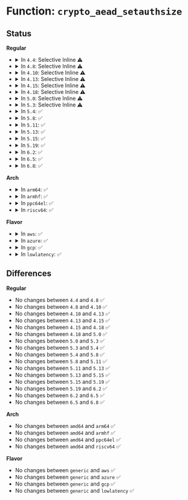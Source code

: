 # Function: <code>crypto_aead_setauthsize</code>

## Status
<b>Regular</b>
<ul>
<li>
<details>
<summary>In <code>4.4</code>: Selective Inline ⚠️</summary>

```c
int crypto_aead_setauthsize(struct crypto_aead *tfm, unsigned int authsize);
```

**Collision:** Unique Global

**Inline:** Selective

**Transformation:** False

**Instances:**

```
In crypto/aead.c (ffffffff8139eed0)
Location: crypto/aead.c:64
Inline: True
Inline callers:
  - crypto/aead.c:aead_geniv_setauthsize
```
**Symbols:**

```
ffffffff8139eed0-ffffffff8139ef0a: crypto_aead_setauthsize (STB_GLOBAL)
```
</details>
</li>
<li>
<details>
<summary>In <code>4.8</code>: Selective Inline ⚠️</summary>

```c
int crypto_aead_setauthsize(struct crypto_aead *tfm, unsigned int authsize);
```

**Collision:** Unique Global

**Inline:** Selective

**Transformation:** False

**Instances:**

```
In crypto/aead.c (ffffffff813dbd30)
Location: crypto/aead.c:64
Inline: True
Inline callers:
  - crypto/aead.c:aead_geniv_setauthsize
```
**Symbols:**

```
ffffffff813dbc80-ffffffff813dbcba: crypto_aead_setauthsize (STB_GLOBAL)
```
</details>
</li>
<li>
<details>
<summary>In <code>4.10</code>: Selective Inline ⚠️</summary>

```c
int crypto_aead_setauthsize(struct crypto_aead *tfm, unsigned int authsize);
```

**Collision:** Unique Global

**Inline:** Selective

**Transformation:** False

**Instances:**

```
In crypto/aead.c (ffffffff813f3610)
Location: crypto/aead.c:64
Inline: True
Inline callers:
  - crypto/aead.c:aead_geniv_setauthsize
```
**Symbols:**

```
ffffffff813f3560-ffffffff813f359a: crypto_aead_setauthsize (STB_GLOBAL)
```
</details>
</li>
<li>
<details>
<summary>In <code>4.13</code>: Selective Inline ⚠️</summary>

```c
int crypto_aead_setauthsize(struct crypto_aead *tfm, unsigned int authsize);
```

**Collision:** Unique Global

**Inline:** Selective

**Transformation:** False

**Instances:**

```
In crypto/aead.c (ffffffff813ff930)
Location: crypto/aead.c:65
Inline: True
Inline callers:
  - crypto/aead.c:aead_geniv_setauthsize
```
**Symbols:**

```
ffffffff813ff880-ffffffff813ff8ba: crypto_aead_setauthsize (STB_GLOBAL)
```
</details>
</li>
<li>
<details>
<summary>In <code>4.15</code>: Selective Inline ⚠️</summary>

```c
int crypto_aead_setauthsize(struct crypto_aead *tfm, unsigned int authsize);
```

**Collision:** Unique Global

**Inline:** Selective

**Transformation:** False

**Instances:**

```
In crypto/aead.c (ffffffff81427f00)
Location: crypto/aead.c:65
Inline: True
Inline callers:
  - crypto/aead.c:aead_geniv_setauthsize
Direct callers:
  - security/keys/big_key.c:big_key_init
  - crypto/gcm.c:crypto_rfc4543_setauthsize
  - crypto/gcm.c:crypto_rfc4106_setauthsize
```
**Symbols:**

```
ffffffff81427e50-ffffffff81427e8d: crypto_aead_setauthsize (STB_GLOBAL)
```
</details>
</li>
<li>
<details>
<summary>In <code>4.18</code>: Selective Inline ⚠️</summary>

```c
int crypto_aead_setauthsize(struct crypto_aead *tfm, unsigned int authsize);
```

**Collision:** Unique Global

**Inline:** Selective

**Transformation:** False

**Instances:**

```
In crypto/aead.c (ffffffff8145ad30)
Location: crypto/aead.c:72
Inline: True
Inline callers:
  - crypto/aead.c:aead_geniv_setauthsize
Direct callers:
  - security/keys/big_key.c:big_key_init
  - crypto/gcm.c:crypto_rfc4543_setauthsize
  - crypto/gcm.c:crypto_rfc4106_setauthsize
```
**Symbols:**

```
ffffffff8145ac80-ffffffff8145acbd: crypto_aead_setauthsize (STB_GLOBAL)
```
</details>
</li>
<li>
<details>
<summary>In <code>5.0</code>: Selective Inline ⚠️</summary>

```c
int crypto_aead_setauthsize(struct crypto_aead *tfm, unsigned int authsize);
```

**Collision:** Unique Global

**Inline:** Selective

**Transformation:** False

**Instances:**

```
In crypto/aead.c (ffffffff814788a0)
Location: crypto/aead.c:74
Inline: True
Inline callers:
  - crypto/aead.c:aead_geniv_setauthsize
Direct callers:
  - security/keys/big_key.c:big_key_init
  - crypto/gcm.c:crypto_rfc4543_setauthsize
  - crypto/gcm.c:crypto_rfc4106_setauthsize
```
**Symbols:**

```
ffffffff814787f0-ffffffff8147882d: crypto_aead_setauthsize (STB_GLOBAL)
```
</details>
</li>
<li>
<details>
<summary>In <code>5.3</code>: Selective Inline ⚠️</summary>

```c
int crypto_aead_setauthsize(struct crypto_aead *tfm, unsigned int authsize);
```

**Collision:** Unique Global

**Inline:** Selective

**Transformation:** False

**Instances:**

```
In crypto/aead.c (ffffffff814a66d0)
Location: crypto/aead.c:69
Inline: True
Inline callers:
  - crypto/aead.c:aead_geniv_setauthsize
Direct callers:
  - security/keys/big_key.c:big_key_init
  - crypto/gcm.c:crypto_rfc4543_setauthsize
  - crypto/gcm.c:crypto_rfc4106_setauthsize
```
**Symbols:**

```
ffffffff814a6620-ffffffff814a665d: crypto_aead_setauthsize (STB_GLOBAL)
```
</details>
</li>
<li>
<details>
<summary>In <code>5.4</code>: ✅</summary>

```c
int crypto_aead_setauthsize(struct crypto_aead *tfm, unsigned int authsize);
```

**Collision:** Unique Global

**Inline:** No

**Transformation:** False

**Instances:**

```
In crypto/aead.c (ffffffff814c12b0)
Location: crypto/aead.c:69
Inline: False
Direct callers:
  - security/keys/big_key.c:big_key_init
  - crypto/aead.c:aead_geniv_setauthsize
  - crypto/gcm.c:crypto_rfc4543_setauthsize
  - crypto/gcm.c:crypto_rfc4106_setauthsize
```
**Symbols:**

```
ffffffff814c12b0-ffffffff814c12fd: crypto_aead_setauthsize (STB_GLOBAL)
```
</details>
</li>
<li>
<details>
<summary>In <code>5.8</code>: ✅</summary>

```c
int crypto_aead_setauthsize(struct crypto_aead *tfm, unsigned int authsize);
```

**Collision:** Unique Global

**Inline:** No

**Transformation:** False

**Instances:**

```
In crypto/aead.c (ffffffff81521b60)
Location: crypto/aead.c:64
Inline: False
Direct callers:
  - crypto/geniv.c:aead_geniv_setauthsize
  - crypto/gcm.c:crypto_rfc4543_setauthsize
  - crypto/gcm.c:crypto_rfc4106_setauthsize
```
**Symbols:**

```
ffffffff81521b60-ffffffff81521bad: crypto_aead_setauthsize (STB_GLOBAL)
```
</details>
</li>
<li>
<details>
<summary>In <code>5.11</code>: ✅</summary>

```c
int crypto_aead_setauthsize(struct crypto_aead *tfm, unsigned int authsize);
```

**Collision:** Unique Global

**Inline:** No

**Transformation:** False

**Instances:**

```
In crypto/aead.c (ffffffff8153e9d0)
Location: crypto/aead.c:64
Inline: False
Direct callers:
  - crypto/geniv.c:aead_geniv_setauthsize
  - crypto/gcm.c:crypto_rfc4543_setauthsize
  - crypto/gcm.c:crypto_rfc4106_setauthsize
```
**Symbols:**

```
ffffffff8153e9d0-ffffffff8153ea1e: crypto_aead_setauthsize (STB_GLOBAL)
```
</details>
</li>
<li>
<details>
<summary>In <code>5.13</code>: ✅</summary>

```c
int crypto_aead_setauthsize(struct crypto_aead *tfm, unsigned int authsize);
```

**Collision:** Unique Global

**Inline:** No

**Transformation:** False

**Instances:**

```
In crypto/aead.c (ffffffff81547080)
Location: crypto/aead.c:64
Inline: False
Direct callers:
  - crypto/geniv.c:aead_geniv_setauthsize
  - crypto/gcm.c:crypto_rfc4543_setauthsize
  - crypto/gcm.c:crypto_rfc4106_setauthsize
```
**Symbols:**

```
ffffffff81547080-ffffffff815470cd: crypto_aead_setauthsize (STB_GLOBAL)
```
</details>
</li>
<li>
<details>
<summary>In <code>5.15</code>: ✅</summary>

```c
int crypto_aead_setauthsize(struct crypto_aead *tfm, unsigned int authsize);
```

**Collision:** Unique Global

**Inline:** No

**Transformation:** False

**Instances:**

```
In crypto/aead.c (ffffffff815a7860)
Location: crypto/aead.c:64
Inline: False
Direct callers:
  - crypto/geniv.c:aead_geniv_setauthsize
  - crypto/gcm.c:crypto_rfc4543_setauthsize
  - crypto/gcm.c:crypto_rfc4106_setauthsize
```
**Symbols:**

```
ffffffff815a7860-ffffffff815a78ad: crypto_aead_setauthsize (STB_GLOBAL)
```
</details>
</li>
<li>
<details>
<summary>In <code>5.19</code>: ✅</summary>

```c
int crypto_aead_setauthsize(struct crypto_aead *tfm, unsigned int authsize);
```

**Collision:** Unique Global

**Inline:** No

**Transformation:** False

**Instances:**

```
In crypto/aead.c (ffffffff8164eb60)
Location: crypto/aead.c:64
Inline: False
Direct callers:
  - crypto/geniv.c:aead_geniv_setauthsize
  - crypto/gcm.c:crypto_rfc4543_setauthsize
  - crypto/gcm.c:crypto_rfc4106_setauthsize
```
**Symbols:**

```
ffffffff8164eb60-ffffffff8164ebc4: crypto_aead_setauthsize (STB_GLOBAL)
```
</details>
</li>
<li>
<details>
<summary>In <code>6.2</code>: ✅</summary>

```c
int crypto_aead_setauthsize(struct crypto_aead *tfm, unsigned int authsize);
```

**Collision:** Unique Global

**Inline:** No

**Transformation:** False

**Instances:**

```
In crypto/aead.c (ffffffff81708020)
Location: crypto/aead.c:64
Inline: False
Direct callers:
  - crypto/geniv.c:aead_geniv_setauthsize
  - crypto/gcm.c:crypto_rfc4543_setauthsize
  - crypto/gcm.c:crypto_rfc4106_setauthsize
```
**Symbols:**

```
ffffffff81708020-ffffffff81708084: crypto_aead_setauthsize (STB_GLOBAL)
```
</details>
</li>
<li>
<details>
<summary>In <code>6.5</code>: ✅</summary>

```c
int crypto_aead_setauthsize(struct crypto_aead *tfm, unsigned int authsize);
```

**Collision:** Unique Global

**Inline:** No

**Transformation:** False

**Instances:**

```
In crypto/aead.c (ffffffff81741740)
Location: crypto/aead.c:74
Inline: False
Direct callers:
  - crypto/geniv.c:aead_geniv_setauthsize
  - crypto/gcm.c:crypto_rfc4543_setauthsize
  - crypto/gcm.c:crypto_rfc4106_setauthsize
```
**Symbols:**

```
ffffffff81741740-ffffffff817417a4: crypto_aead_setauthsize (STB_GLOBAL)
```
</details>
</li>
<li>
<details>
<summary>In <code>6.8</code>: ✅</summary>

```c
int crypto_aead_setauthsize(struct crypto_aead *tfm, unsigned int authsize);
```

**Collision:** Unique Global

**Inline:** No

**Transformation:** False

**Instances:**

```
In crypto/aead.c (ffffffff817825e0)
Location: crypto/aead.c:74
Inline: False
Direct callers:
  - crypto/geniv.c:aead_geniv_setauthsize
  - crypto/gcm.c:crypto_rfc4543_setauthsize
  - crypto/gcm.c:crypto_rfc4106_setauthsize
```
**Symbols:**

```
ffffffff817825e0-ffffffff81782644: crypto_aead_setauthsize (STB_GLOBAL)
```
</details>
</li>
</ul>
<b>Arch</b>
<ul>
<li>
<details>
<summary>In <code>arm64</code>: ✅</summary>

```c
int crypto_aead_setauthsize(struct crypto_aead *tfm, unsigned int authsize);
```

**Collision:** Unique Global

**Inline:** No

**Transformation:** False

**Instances:**

```
In crypto/aead.c (ffff8000105bb580)
Location: crypto/aead.c:69
Inline: False
Direct callers:
  - security/keys/big_key.c:big_key_init
  - crypto/aead.c:aead_geniv_setauthsize
  - crypto/gcm.c:crypto_rfc4543_setauthsize
  - crypto/gcm.c:crypto_rfc4106_setauthsize
```
**Symbols:**

```
ffff8000105bb580-ffff8000105bb5e8: crypto_aead_setauthsize (STB_GLOBAL)
```
</details>
</li>
<li>
<details>
<summary>In <code>armhf</code>: ✅</summary>

```c
int crypto_aead_setauthsize(struct crypto_aead *tfm, unsigned int authsize);
```

**Collision:** Unique Global

**Inline:** No

**Transformation:** False

**Instances:**

```
In crypto/aead.c (c07697ec)
Location: crypto/aead.c:69
Inline: False
Direct callers:
  - security/keys/big_key.c:big_key_init
  - crypto/aead.c:aead_geniv_setauthsize
  - crypto/gcm.c:crypto_rfc4543_setauthsize
  - crypto/gcm.c:crypto_rfc4106_setauthsize
```
**Symbols:**

```
c07697ec-c0769858: crypto_aead_setauthsize (STB_GLOBAL)
```
</details>
</li>
<li>
<details>
<summary>In <code>ppc64el</code>: ✅</summary>

```c
int crypto_aead_setauthsize(struct crypto_aead *tfm, unsigned int authsize);
```

**Collision:** Unique Global

**Inline:** No

**Transformation:** False

**Instances:**

```
In crypto/aead.c (c000000000741e30)
Location: crypto/aead.c:69
Inline: False
Direct callers:
  - security/keys/big_key.c:big_key_init
  - crypto/aead.c:aead_geniv_setauthsize
  - crypto/gcm.c:crypto_rfc4543_setauthsize
  - crypto/gcm.c:crypto_rfc4106_setauthsize
```
**Symbols:**

```
c000000000741e30-c000000000741ed0: crypto_aead_setauthsize (STB_GLOBAL)
```
</details>
</li>
<li>
<details>
<summary>In <code>riscv64</code>: ✅</summary>

```c
int crypto_aead_setauthsize(struct crypto_aead *tfm, unsigned int authsize);
```

**Collision:** Unique Global

**Inline:** No

**Transformation:** False

**Instances:**

```
In crypto/aead.c (ffffffe000401014)
Location: crypto/aead.c:69
Inline: False
Direct callers:
  - security/keys/big_key.c:big_key_init
  - crypto/aead.c:aead_geniv_setauthsize
  - crypto/gcm.c:crypto_rfc4543_setauthsize
  - crypto/gcm.c:crypto_rfc4106_setauthsize
```
**Symbols:**

```
ffffffe000401014-ffffffe000401062: crypto_aead_setauthsize (STB_GLOBAL)
```
</details>
</li>
</ul>
<b>Flavor</b>
<ul>
<li>
<details>
<summary>In <code>aws</code>: ✅</summary>

```c
int crypto_aead_setauthsize(struct crypto_aead *tfm, unsigned int authsize);
```

**Collision:** Unique Global

**Inline:** No

**Transformation:** False

**Instances:**

```
In crypto/aead.c (ffffffff814b9890)
Location: crypto/aead.c:69
Inline: False
Direct callers:
  - security/keys/big_key.c:big_key_init
  - crypto/aead.c:aead_geniv_setauthsize
  - crypto/gcm.c:crypto_rfc4543_setauthsize
  - crypto/gcm.c:crypto_rfc4106_setauthsize
```
**Symbols:**

```
ffffffff814b9890-ffffffff814b98dd: crypto_aead_setauthsize (STB_GLOBAL)
```
</details>
</li>
<li>
<details>
<summary>In <code>azure</code>: ✅</summary>

```c
int crypto_aead_setauthsize(struct crypto_aead *tfm, unsigned int authsize);
```

**Collision:** Unique Global

**Inline:** No

**Transformation:** False

**Instances:**

```
In crypto/aead.c (ffffffff814aa2b0)
Location: crypto/aead.c:69
Inline: False
Direct callers:
  - security/keys/big_key.c:big_key_init
  - crypto/aead.c:aead_geniv_setauthsize
  - crypto/gcm.c:crypto_rfc4543_setauthsize
  - crypto/gcm.c:crypto_rfc4106_setauthsize
```
**Symbols:**

```
ffffffff814aa2b0-ffffffff814aa2fd: crypto_aead_setauthsize (STB_GLOBAL)
```
</details>
</li>
<li>
<details>
<summary>In <code>gcp</code>: ✅</summary>

```c
int crypto_aead_setauthsize(struct crypto_aead *tfm, unsigned int authsize);
```

**Collision:** Unique Global

**Inline:** No

**Transformation:** False

**Instances:**

```
In crypto/aead.c (ffffffff814b5920)
Location: crypto/aead.c:69
Inline: False
Direct callers:
  - security/keys/big_key.c:big_key_init
  - crypto/aead.c:aead_geniv_setauthsize
  - crypto/gcm.c:crypto_rfc4543_setauthsize
  - crypto/gcm.c:crypto_rfc4106_setauthsize
```
**Symbols:**

```
ffffffff814b5920-ffffffff814b596d: crypto_aead_setauthsize (STB_GLOBAL)
```
</details>
</li>
<li>
<details>
<summary>In <code>lowlatency</code>: ✅</summary>

```c
int crypto_aead_setauthsize(struct crypto_aead *tfm, unsigned int authsize);
```

**Collision:** Unique Global

**Inline:** No

**Transformation:** False

**Instances:**

```
In crypto/aead.c (ffffffff814ce3c0)
Location: crypto/aead.c:69
Inline: False
Direct callers:
  - security/keys/big_key.c:big_key_init
  - crypto/aead.c:aead_geniv_setauthsize
  - crypto/gcm.c:crypto_rfc4543_setauthsize
  - crypto/gcm.c:crypto_rfc4106_setauthsize
```
**Symbols:**

```
ffffffff814ce3c0-ffffffff814ce40d: crypto_aead_setauthsize (STB_GLOBAL)
```
</details>
</li>
</ul>

## Differences
<b>Regular</b>
<ul>
<li>
No changes between <code>4.4</code> and <code>4.8</code> ✅
</li>
<li>
No changes between <code>4.8</code> and <code>4.10</code> ✅
</li>
<li>
No changes between <code>4.10</code> and <code>4.13</code> ✅
</li>
<li>
No changes between <code>4.13</code> and <code>4.15</code> ✅
</li>
<li>
No changes between <code>4.15</code> and <code>4.18</code> ✅
</li>
<li>
No changes between <code>4.18</code> and <code>5.0</code> ✅
</li>
<li>
No changes between <code>5.0</code> and <code>5.3</code> ✅
</li>
<li>
No changes between <code>5.3</code> and <code>5.4</code> ✅
</li>
<li>
No changes between <code>5.4</code> and <code>5.8</code> ✅
</li>
<li>
No changes between <code>5.8</code> and <code>5.11</code> ✅
</li>
<li>
No changes between <code>5.11</code> and <code>5.13</code> ✅
</li>
<li>
No changes between <code>5.13</code> and <code>5.15</code> ✅
</li>
<li>
No changes between <code>5.15</code> and <code>5.19</code> ✅
</li>
<li>
No changes between <code>5.19</code> and <code>6.2</code> ✅
</li>
<li>
No changes between <code>6.2</code> and <code>6.5</code> ✅
</li>
<li>
No changes between <code>6.5</code> and <code>6.8</code> ✅
</li>
</ul>
<b>Arch</b>
<ul>
<li>
No changes between <code>amd64</code> and <code>arm64</code> ✅
</li>
<li>
No changes between <code>amd64</code> and <code>armhf</code> ✅
</li>
<li>
No changes between <code>amd64</code> and <code>ppc64el</code> ✅
</li>
<li>
No changes between <code>amd64</code> and <code>riscv64</code> ✅
</li>
</ul>
<b>Flavor</b>
<ul>
<li>
No changes between <code>generic</code> and <code>aws</code> ✅
</li>
<li>
No changes between <code>generic</code> and <code>azure</code> ✅
</li>
<li>
No changes between <code>generic</code> and <code>gcp</code> ✅
</li>
<li>
No changes between <code>generic</code> and <code>lowlatency</code> ✅
</li>
</ul>

